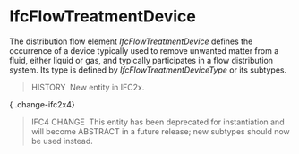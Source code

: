 # IfcFlowTreatmentDevice

The distribution flow element _IfcFlowTreatmentDevice_ defines the occurrence of a device typically used to remove unwanted matter from a fluid, either liquid or gas, and typically participates in a flow distribution system. Its type is defined by _IfcFlowTreatmentDeviceType_ or its subtypes.

> HISTORY&nbsp; New entity in IFC2x.

{ .change-ifc2x4}
> IFC4 CHANGE&nbsp; This entity has been deprecated for instantiation and will become ABSTRACT in a future release; new subtypes should now be used instead.
